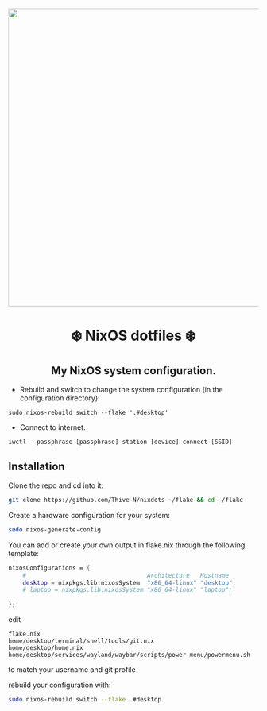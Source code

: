 <h1 align="center">
<a href='#'><img src="https://raw.githubusercontent.com/catppuccin/catppuccin/main/assets/palette/macchiato.png" width="600px"/></a>

<h1 align = center><b>❄️ NixOS dotfiles ❄️</b></h1>
<h2 align="center">My NixOS system configuration.</h2>

-   Rebuild and switch to change the system configuration (in the configuration directory):

```
sudo nixos-rebuild switch --flake '.#desktop'
```

-   Connect to internet.

```
iwctl --passphrase [passphrase] station [device] connect [SSID]
```

## Installation

Clone the repo and cd into it:

```bash
git clone https://github.com/Thive-N/nixdots ~/flake && cd ~/flake
```

Create a hardware configuration for your system:

```bash
sudo nixos-generate-config
```

You can add or create your own output in flake.nix through the following template:

```nix
nixosConfigurations = {
    #                                  Architecture   Hostname
    desktop = nixpkgs.lib.nixosSystem  "x86_64-linux" "desktop";
    # laptop = nixpkgs.lib.nixosSystem "x86_64-linux" "laptop";

};
```

edit

```
flake.nix
home/desktop/terminal/shell/tools/git.nix
home/desktop/home.nix
home/desktop/services/wayland/waybar/scripts/power-menu/powermenu.sh
```

to match your username and git profile

rebuild your configuration with:

```bash
sudo nixos-rebuild switch --flake .#desktop
```
